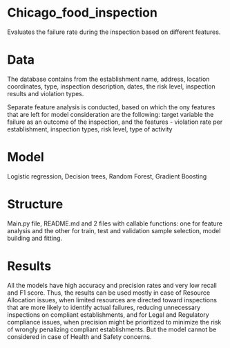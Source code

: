 # Chicago_food_inspection
Evaluates the failure rate during the inspection based  on different features.

# Data
The database contains from the establishment name, address, location coordinates, type, inspection description, dates,
the risk level, inspection results and violation types.

Separate feature analysis is conducted, based on which the ony features that are left for model consideration are the
following: target variable the failure as an outcome of the inspection, and the features - violation rate per
establishment, inspection types, risk level, type of activity

# Model
Logistic regression, Decision trees, Random Forest, Gradient Boosting

# Structure
Main.py file, README.md and 2 files with callable functions: one for feature analysis and the other for train, test
and validation sample selection, model building and fitting.

# Results
All the models have high accuracy and precision rates and very low recall and F1 score. Thus, the results can be used
mostly in case of Resource Allocation issues, when limited resources are directed toward inspections that are more
likely to identify actual failures, reducing unnecessary inspections on compliant establishments, and for Legal and
Regulatory compliance issues, when precision might be prioritized to minimize the risk of wrongly penalizing compliant
establishments. But the model cannot be considered in case of Health and Safety concerns.
